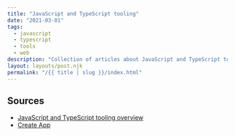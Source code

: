 ```yaml
---
title: "JavaScript and TypeScript tooling"
date: "2021-03-01"
tags:
  - javascript
  - typescript
  - tools
  - web
description: "Collection of articles about JavaScript and TypeScript tooling"
layout: layouts/post.njk
permalink: "/{{ title | slug }}/index.html"
---
```


## Sources

- [JavaScript and TypeScript tooling overview](https://tooling.js.org)
- [Create App](https://createapp.dev)
